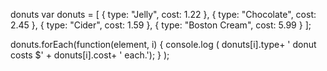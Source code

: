 donuts
var donuts = [
    { type: "Jelly", cost: 1.22 },
    { type: "Chocolate", cost: 2.45 },
    { type: "Cider", cost: 1.59 },
    { type: "Boston Cream", cost: 5.99 }
];

donuts.forEach(function(element, i) {
    console.log ( donuts[i].type+ ' donut costs $' + donuts[i].cost+ ' each.');
       }
   );

